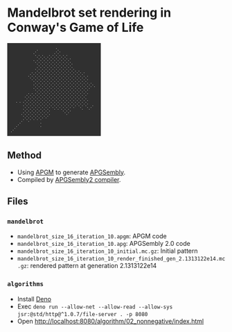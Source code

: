 # Mandelbrot set rendering in Conway's Game of Life

![Mandelbrot set in CGoL](img/img.png)

## Method
- Using [APGM](https://rei1024.github.io/proj/apgm/) to generate [APGSembly](https://conwaylife.com/wiki/APGsembly).
- Compiled by [APGSembly2 compiler](https://conwaylife.com/forums/viewtopic.php?p=199807#p199807).

## Files

### `mandelbrot`
- `mandelbrot_size_16_iteration_10.apgm`: APGM code
- `mandelbrot_size_16_iteration_10.apg`: APGSembly 2.0 code
- `mandelbrot_size_16_iteration_10_initial.mc.gz`: Initial pattern
- `mandelbrot_size_16_iteration_10_render_finished_gen_2.1313122e14.mc.gz`: rendered pattern at generation 2.1313122e14

### `algorithms`
- Install [Deno](https://docs.deno.com/runtime/)
- Exec `deno run --allow-net --allow-read --allow-sys jsr:@std/http@^1.0.7/file-server . -p 8080`
- Open <http://localhost:8080/algorithm/02_nonnegative/index.html>
